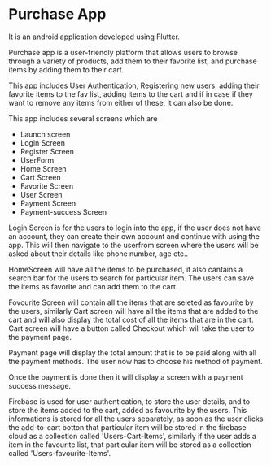 # Purchase App

It is an android application developed using Flutter.

Purchase app is a user-friendly platform that allows users to browse through a variety of products, add them to their favorite list, and purchase items by adding them to their cart.  

This app includes User Authentication, Registering new users, adding their favorite items to the fav list, adding items to the cart and if in case if they want to remove any items from either of these, it can also be done.

This app includes several screens which are
- Launch screen 
- Login Screen
- Register Screen
- UserForm
- Home Screen
- Cart Screen
- Favorite Screen
- User Screen
- Payment Screen
- Payment-success Screen

Login Screen is for the users to login into the app, if the user does not have an account, they can create their own account and continue with using the app. This will then navigate to the userfrom screen where the users will be asked about their details like phone number, age etc..


HomeScreen will have all the items to be purchased, it also cantains a search bar for the users to search for particular item. The users can save the items as favorite and can add them to the cart.


Fovourite Screen will contain all the items that are seleted as favourite by the users, similarly Cart screen will have all the items that are added to the cart and will also display the total cost of all the items that are in the cart. Cart screen will have a button called Checkout which will take the user to the payment page.

Payment page will display the total amount that is to be paid along with all the payment methods. The user now has to choose his method of payment.


Once the payment is done then it will display a screen with a payment success message.


Firebase is used for user authentication, to store the user details, and to store the items added to the cart, added as favourite by the users. This informations is stored for all the users separately, as soon as the user clicks the add-to-cart botton that particular item will be stored in the firebase cloud as a collection called 'Users-Cart-Items', similarly if the user adds a item in the favourite list, that particular item will be stored as a collection called 'Users-favourite-Items'.

